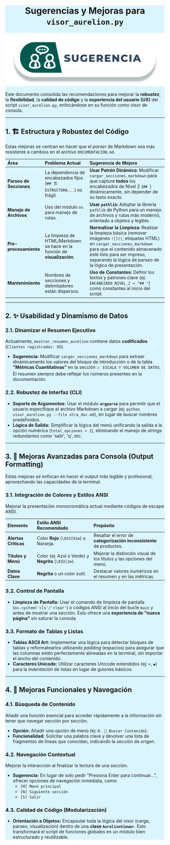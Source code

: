 <div style="background-color: #dbf5ffff;">

# <center> Sugerencias y Mejoras para `visor_aurelion.py` </center>

![Diagrama ER](/static/sugerencia.png)

Este documento consolida las recomendaciones para mejorar la **robustez**, la **flexibilidad**, la **calidad de código** y la **experiencia del usuario (UX)** del script `visor_aurelion.py`, enfocándose en su función como visor de consola.

---

## 1. 🏗️ Estructura y Robustez del Código

Estas mejoras se centran en hacer que el *parser* de Markdown sea más resistente a cambios en el archivo `DOCUMENTACION.md`.

| Área | Problema Actual | Sugerencia de Mejora |
| :--- | :--- | :--- |
| **Parseo de Secciones** | La dependencia de encabezados fijos (`## 🏗️ ESTRUCTURA...`) es frágil. | **Usar Patrón Dinámico:** Modificar `cargar_secciones_markdown` para que capture **todos** los encabezados de Nivel 2 (`## `) dinámicamente, sin depender de su texto exacto. |
| **Manejo de Archivos** | Uso del módulo `os` para manejo de rutas. | **Usar `pathlib`:** Adoptar la librería `pathlib` de Python para un manejo de archivos y rutas más moderno, orientado a objetos y legible. |
| **Pre-procesamiento** | La limpieza de HTML/Markdown se hace en la función de **visualización**. | **Normalizar la Limpieza:** Realizar la limpieza básica (remover imágenes `![]()`, etiquetas HTML) en `cargar_secciones_markdown` para que el contenido almacenado esté listo para ser impreso, separando la lógica de parseo de la lógica de presentación. |
| **Mantenimiento** | Nombres de secciones y delimitadores están dispersos. | **Uso de Constantes:** Definir los textos y patrones clave (ej: `ENCABEZADO_NIVEL_2 = "## "`) como constantes al inicio del script. |

---

## 2. ✨ Usabilidad y Dinamismo de Datos

### 2.1. Dinamizar el Resumen Ejecutivo

Actualmente, `mostrar_resumen_aurelion` contiene datos **codificados** (`Clientes registrados: 95`).

* **Sugerencia:** Modificar `cargar_secciones_markdown` para extraer dinámicamente los valores del bloque de introducción o de la tabla **"Métricas Cuantitativas"** en la sección `📈 ESCALA Y VOLUMEN DE DATOS`. El resumen siempre debe reflejar los números presentes en la documentación.

### 2.2. Robustez de Interfaz (CLI)

* **Soporte de Argumentos:** Usar el módulo **`argparse`** para permitir que el usuario especifique el archivo Markdown a cargar (ej: `python visor_aurelion.py --file otra_doc.md`), en lugar de buscar nombres predefinidos.
* **Lógica de Salida:** Simplificar la lógica del menú unificando la salida a la opción numérica (`total_opciones + 1`), eliminando el manejo de *strings* redundantes como 'salir', 'q', etc.

---

## 3. 🌈 Mejoras Avanzadas para Consola (Output Formatting)

Estas mejoras se enfocan en hacer el *output* más legible y profesional, aprovechando las capacidades de la terminal.

### 3.1. Integración de Colores y Estilos ANSI

Mejorar la presentación monocromática actual mediante códigos de escape ANSI.

| Elemento | Estilo ANSI Recomendado | Propósito |
| :--- | :--- | :--- |
| **Alertas Críticas** | Color **Rojo** (`\033[91m`) o Naranja. | Resaltar el error de **categorización inconsistente** de productos. |
| **Títulos y Menú** | Color (ej: Azul o Verde) y **Negrita** (`\033[1m`). | Mejorar la distinción visual de los títulos y las opciones del menú. |
| **Datos Clave** | **Negrita** o un color sutil. | Destacar valores numéricos en el resumen y en las métricas. |

### 3.2. Control de Pantalla

* **Limpieza de Pantalla:** Usar el comando de limpieza de pantalla (`os.system('cls'/'clear'`) o códigos ANSI al inicio del bucle `main` y antes de mostrar una sección. Esto ofrece una **experiencia de "nueva página"** sin saturar la consola.

### 3.3. Formato de Tablas y Listas

* **Tablas ASCII Art:** Implementar una lógica para detectar bloques de tablas y reformatearlos utilizando *padding* (espacios) para asegurar que las columnas estén perfectamente alineadas en la terminal, sin importar el ancho del contenido.
* **Caracteres Unicode:** Utilizar caracteres Unicode extendidos (ej: `➤`, `◆`) para la *indentación* de listas en lugar de guiones básicos.

---

## 4. 🎯 Mejoras Funcionales y Navegación

### 4.1. Búsqueda de Contenido

Añadir una función esencial para acceder rápidamente a la información sin tener que navegar sección por sección.

* **Opción:** Añadir una opción de menú (ej: `0. 🔎 Buscar Contenido`).
* **Funcionalidad:** Solicitar una palabra clave y devolver una lista de fragmentos de líneas que coincidan, indicando la sección de origen.

### 4.2. Navegación Contextual

Mejorar la interacción al finalizar la lectura de una sección.

* **Sugerencia:** En lugar de solo pedir "Presiona Enter para continuar...", ofrecer opciones de navegación inmediata, como:
    * `[M] Menú principal`
    * `[N] Siguiente sección`
    * `[S] Salir`

### 4.3. Calidad de Código (Modularización)

* **Orientación a Objetos:** Encapsular toda la lógica del visor (carga, parseo, visualización) dentro de una **clase `AurelionViewer`**. Esto transformará el script de funciones globales en un módulo bien estructurado y reutilizable.

</div>